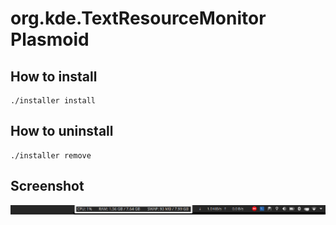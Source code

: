 # org.kde.TextResourceMonitor Plasmoid
  
## How to install  
```
./installer install
```
  
## How to uninstall  
```
./installer remove
```
  
## Screenshot
![Screenshot](https://github.com/shakeelansari63/TextResourceMonitor-Plasmoid/blob/master/screenshot/screenshot.png)
